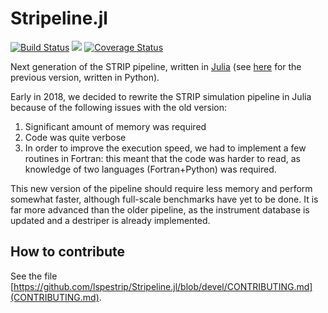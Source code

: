 # Stripeline.jl

[![Build Status](https://travis-ci.org/lspestrip/Stripeline.jl.svg?branch=master)](https://travis-ci.org/lspestrip/Stripeline.jl)
[![](https://img.shields.io/badge/docs-latest-blue.svg)](https://lspestrip.github.io/Stripeline.jl/latest)
[![Coverage Status](https://img.shields.io/coveralls/lspestrip/Stripeline.jl.svg)](https://coveralls.io/r/lspestrip/Stripeline.jl?branch=master)

Next generation of the STRIP pipeline, written in [Julia](https://julialang.org)
(see [here](https://github.com/lspestrip/stipelinepy) for the previous version,
written in Python).

Early in 2018, we decided to rewrite the STRIP simulation pipeline in Julia
because of the following issues with the old version:

1. Significant amount of memory was required
2. Code was quite verbose
3. In order to improve the execution speed, we had to implement a few
   routines in Fortran: this meant that the code was harder to read,
   as knowledge of two languages (Fortran+Python) was required.

This new version of the pipeline should require less memory and perform somewhat
faster, although full-scale benchmarks have yet to be done. It is far more
advanced than the older pipeline, as the instrument database is updated and a
destriper is already implemented.

## How to contribute

See the file
[https://github.com/lspestrip/Stripeline.jl/blob/devel/CONTRIBUTING.md](CONTRIBUTING.md).
